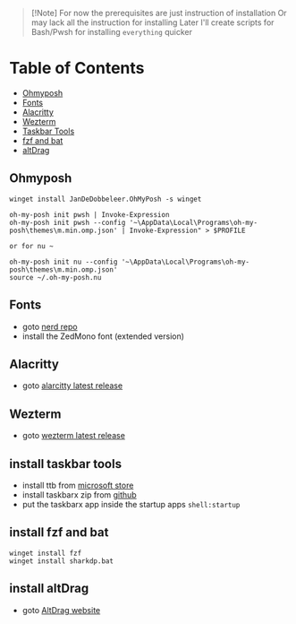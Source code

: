 > \[!Note]
> For now the prerequisites are just instruction of installation
> Or may lack all the instruction for installing
> Later I'll create scripts for Bash/Pwsh for installing `everything` quicker

# Table of Contents
* [Ohmyposh](#ohmyposh)
* [Fonts](#fonts)
* [Alacritty](#alacritty)
* [Wezterm](#wezterm)
* [Taskbar Tools](#install-taskbar-tools)
* [fzf and bat](#install-fzf-and-bat)
* [altDrag](#install-altdrag)

## Ohmyposh  
```pwsh
winget install JanDeDobbeleer.OhMyPosh -s winget

oh-my-posh init pwsh | Invoke-Expression
oh-my-posh init pwsh --config '~\AppData\Local\Programs\oh-my-posh\themes\m.min.omp.json' | Invoke-Expression" > $PROFILE

or for nu ~

oh-my-posh init nu --config '~\AppData\Local\Programs\oh-my-posh\themes\m.min.omp.json'
source ~/.oh-my-posh.nu
```

## Fonts  
* goto [nerd repo](https://github.com/ryanoasis/nerd-fonts/releases/latest)
* install the ZedMono font (extended version)


## Alacritty  
* goto [alarcitty latest release](https://github.com/alacritty/alacritty/releases/latest)


## Wezterm  
* goto [wezterm latest release](https://github.com/wez/wezterm/releases/latest)


## install taskbar tools
* install ttb from [microsoft store](https://apps.microsoft.com/detail/9pf4kz2vn4w9?hl=en-US&gl=US)
* install taskbarx zip from [github](https://github.com/ChrisAnd1998/TaskbarX/releases/latest)
* put the taskbarx app inside the startup apps `shell:startup`


## install fzf and bat
```pwsh
winget install fzf
winget install sharkdp.bat
```


## install altDrag
* goto [AltDrag website](https://stefansundin.github.io/altdrag/)
